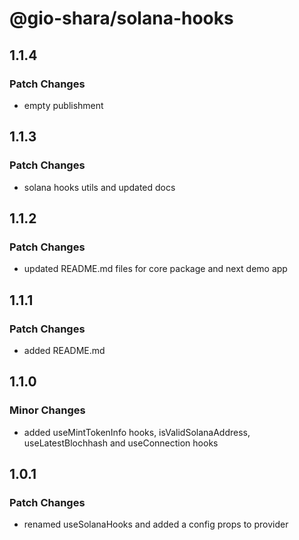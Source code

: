 # @gio-shara/solana-hooks

## 1.1.4

### Patch Changes

- empty publishment

## 1.1.3

### Patch Changes

- solana hooks utils and updated docs

## 1.1.2

### Patch Changes

- updated README.md files for core package and next demo app

## 1.1.1

### Patch Changes

- added README.md

## 1.1.0

### Minor Changes

- added useMintTokenInfo hooks, isValidSolanaAddress, useLatestBlochhash and useConnection hooks

## 1.0.1

### Patch Changes

- renamed useSolanaHooks and added a config props to provider
